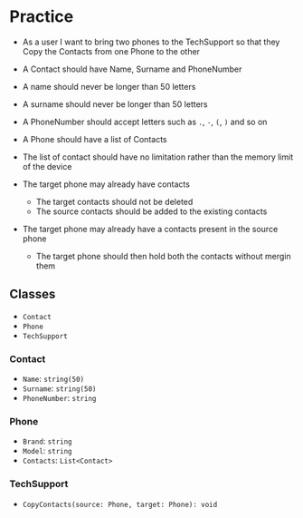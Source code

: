 # Practice

- As a user I want to bring two phones to the TechSupport so that they Copy the Contacts from one Phone to the other 
- A Contact should have Name, Surname and PhoneNumber
- A name should never be longer than 50 letters
- A surname should never be longer than 50 letters
- A PhoneNumber should accept letters such as `.`, `-`, `(`, `)` and so on

- A Phone should have a list of Contacts
- The list of contact should have no limitation rather than the memory limit of the device
- The target phone may already have contacts
  - The target contacts should not be deleted
  - The source contacts should be added to the existing contacts
- The target phone may already have a contacts present in the source phone
  - The target phone should then hold both the contacts without mergin them
 
## Classes

- `Contact`
- `Phone`
- `TechSupport`

### Contact
- `Name`: `string(50)`
- `Surname`: `string(50)`
- `PhoneNumber`: `string`

### Phone
- `Brand`: `string`
- `Model`: `string`
- `Contacts`: `List<Contact>`

### TechSupport
- `CopyContacts(source: Phone, target: Phone): void`
